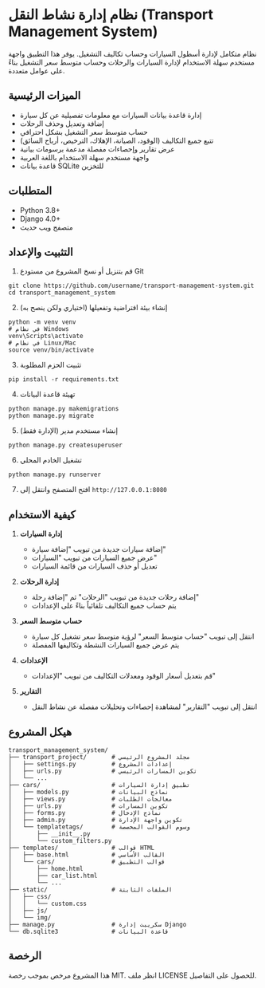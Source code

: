 # نظام إدارة نشاط النقل (Transport Management System)

نظام متكامل لإدارة أسطول السيارات وحساب تكاليف التشغيل. يوفر هذا التطبيق واجهة مستخدم سهلة الاستخدام لإدارة السيارات والرحلات وحساب متوسط سعر التشغيل بناءً على عوامل متعددة.

## الميزات الرئيسية

- إدارة قاعدة بيانات السيارات مع معلومات تفصيلية عن كل سيارة
- إضافة وتعديل وحذف الرحلات
- حساب متوسط سعر التشغيل بشكل احترافي
- تتبع جميع التكاليف (الوقود، الصيانة، الإهلاك، الترخيص، أرباح السائق)
- عرض تقارير وإحصاءات مفصلة مدعمة برسومات بيانية
- واجهة مستخدم سهلة الاستخدام باللغة العربية
- قاعدة بيانات SQLite للتخزين

## المتطلبات

- Python 3.8+
- Django 4.0+
- متصفح ويب حديث

## التثبيت والإعداد

1. قم بتنزيل أو نسخ المشروع من مستودع Git
```
git clone https://github.com/username/transport-management-system.git
cd transport_management_system
```

2. إنشاء بيئة افتراضية وتفعيلها (اختياري ولكن ينصح به)
```
python -m venv venv
# في نظام Windows
venv\Scripts\activate
# في نظام Linux/Mac
source venv/bin/activate
```

3. تثبيت الحزم المطلوبة
```
pip install -r requirements.txt
```

4. تهيئة قاعدة البيانات
```
python manage.py makemigrations
python manage.py migrate
```

5. إنشاء مستخدم مدير (الإدارة فقط)
```
python manage.py createsuperuser
```

6. تشغيل الخادم المحلي
```
python manage.py runserver
```

7. افتح المتصفح وانتقل إلى `http://127.0.0.1:8080`

## كيفية الاستخدام

1. **إدارة السيارات**
   - إضافة سيارات جديدة من تبويب "إضافة سيارة"
   - عرض جميع السيارات من تبويب "السيارات"
   - تعديل أو حذف السيارات من قائمة السيارات

2. **إدارة الرحلات**
   - إضافة رحلات جديدة من تبويب "الرحلات" ثم "إضافة رحلة"
   - يتم حساب جميع التكاليف تلقائياً بناءً على الإعدادات

3. **حساب متوسط السعر**
   - انتقل إلى تبويب "حساب متوسط السعر" لرؤية متوسط سعر تشغيل كل سيارة
   - يتم عرض جميع السيارات النشطة وتكاليفها المفصلة

4. **الإعدادات**
   - قم بتعديل أسعار الوقود ومعدلات التكاليف من تبويب "الإعدادات"

5. **التقارير**
   - انتقل إلى تبويب "التقارير" لمشاهدة إحصاءات وتحليلات مفصلة عن نشاط النقل

## هيكل المشروع

```
transport_management_system/
├── transport_project/       # مجلد المشروع الرئيسي
│   ├── settings.py          # إعدادات المشروع
│   ├── urls.py              # تكوين المسارات الرئيسي
│   └── ...
├── cars/                    # تطبيق إدارة السيارات
│   ├── models.py            # نماذج البيانات
│   ├── views.py             # معالجات الطلبات
│   ├── urls.py              # تكوين المسارات
│   ├── forms.py             # نماذج الإدخال
│   ├── admin.py             # تكوين واجهة الإدارة
│   └── templatetags/        # وسوم القوالب المخصصة
│       ├── __init__.py
│       └── custom_filters.py
├── templates/               # قوالب HTML
│   ├── base.html            # القالب الأساسي
│   └── cars/                # قوالب التطبيق
│       ├── home.html
│       ├── car_list.html
│       └── ...
├── static/                  # الملفات الثابتة
│   ├── css/
│   │   └── custom.css
│   ├── js/
│   └── img/
├── manage.py                # سكريبت إدارة Django
└── db.sqlite3               # قاعدة البيانات
```

## الرخصة

هذا المشروع مرخص بموجب رخصة MIT. انظر ملف LICENSE للحصول على التفاصيل.
